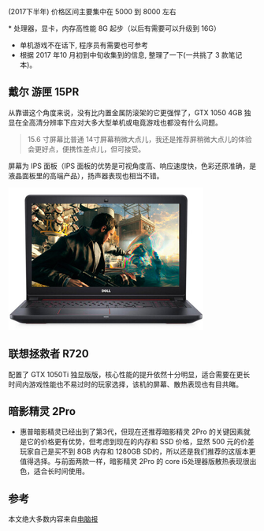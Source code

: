 (2017下半年) 价格区间主要集中在 5000 到 8000 左右

* 处理器，显卡，内存高性能 8G 起步（以后有需要可以升级到 16G）

* 单机游戏不在话下, 程序员有需要也可参考
* 根据 2017 年10 月初到中旬收集到的信息, 整理了一下(一共挑了 3 款笔记本)。

## 戴尔 游匣 15PR

从靠谱这个角度来说，没有比内置金属防滚架的它更强悍了，GTX 1050 4GB 独显在全高清分辨率下应对大多大型单机或电竟游戏也都没有什么问题。

> 15.6 寸屏幕比普通 14寸屏幕稍微大点儿，我还是推荐屏稍微大点儿的体验会更好点，便携性差点儿，但可接受。

屏幕为 IPS 面板（IPS 面板的优势是可视角度高、响应速度快，色彩还原准确，是液晶面板里的高端产品），扬声器表现也相当不错。

![游匣15PR](./imgs/2017年-高性价比游戏本选购/游匣15PR.png)

## 联想拯救者 R720

配置了 GTX 1050Ti 独显版版，核心性能的提升依然十分明显，适合需要在更长时间内游戏性能也不易过时的玩家选择，该机的屏幕、散热表现也有目共睹。

## 暗影精灵 2Pro

* 惠普暗影精灵已经出到了第3代，但现在还推荐暗影精灵 2Pro 的关键因素就是它的价格更有优势，但考虑到现在的内存和 SSD 价格，显然 500 元的价差玩家自己是买不到 8GB 内存和 1280GB SD的，所以还是我们推荐的这版本更值得选择。与前面两款一样，暗影精灵 2Pro 的 core i5处理器版散热表现很出色，适合长时间使用。

## 参考

本文绝大多数内容来自[电脑报](http://www.icpcw.com/)
